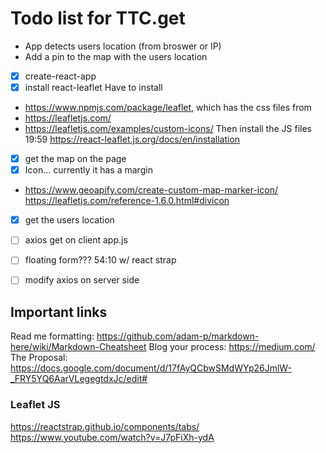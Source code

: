 # Todo list for TTC.get

* App detects users location (from broswer or IP)
* Add a pin to the map with the users location 

* [x] create-react-app
* [x] install react-leaflet
Have to install
* https://www.npmjs.com/package/leaflet, which has the css files from 
* https://leafletjs.com/
* https://leafletjs.com/examples/custom-icons/
Then install the JS files  19:59
https://react-leaflet.js.org/docs/en/installation 
* [x] get the map on the page
* [x] Icon... currently it has a margin
* https://www.geoapify.com/create-custom-map-marker-icon/
https://leafletjs.com/reference-1.6.0.html#divicon
* [x] get the users location
* [ ] axios get on client app.js
* [ ] floating form??? 54:10 w/ react strap
* [ ] modify axios on server side


## Important links
Read me formatting: https://github.com/adam-p/markdown-here/wiki/Markdown-Cheatsheet
Blog your process: https://medium.com/
The Proposal: https://docs.google.com/document/d/17fAyQCbwSMdWYp26JmlW-_FRY5YQ6AarVLegegtdxJc/edit#

### Leaflet JS
https://reactstrap.github.io/components/tabs/
https://www.youtube.com/watch?v=J7pFiXh-ydA